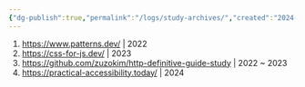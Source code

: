 ```yaml
---
{"dg-publish":true,"permalink":"/logs/study-archives/","created":"2024-09-01","updated":"2024-09-01T15:42:00"}
---
```


1. https://www.patterns.dev/ | 2022
2. https://css-for-js.dev/ | 2023
3. https://github.com/zuzokim/http-definitive-guide-study | 2022 ~ 2023
4. https://practical-accessibility.today/ | 2024